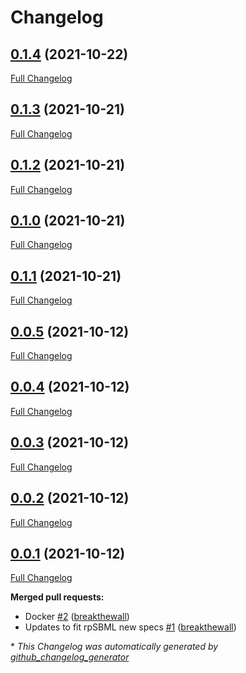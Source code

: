 # Changelog

## [0.1.4](https://github.com/neilswainston/sbmltosbol/tree/0.1.4) (2021-10-22)

[Full Changelog](https://github.com/neilswainston/sbmltosbol/compare/0.1.3...0.1.4)

## [0.1.3](https://github.com/neilswainston/sbmltosbol/tree/0.1.3) (2021-10-21)

[Full Changelog](https://github.com/neilswainston/sbmltosbol/compare/0.1.2...0.1.3)

## [0.1.2](https://github.com/neilswainston/sbmltosbol/tree/0.1.2) (2021-10-21)

[Full Changelog](https://github.com/neilswainston/sbmltosbol/compare/0.1.0...0.1.2)

## [0.1.0](https://github.com/neilswainston/sbmltosbol/tree/0.1.0) (2021-10-21)

[Full Changelog](https://github.com/neilswainston/sbmltosbol/compare/0.1.1...0.1.0)

## [0.1.1](https://github.com/neilswainston/sbmltosbol/tree/0.1.1) (2021-10-21)

[Full Changelog](https://github.com/neilswainston/sbmltosbol/compare/0.0.5...0.1.1)

## [0.0.5](https://github.com/neilswainston/sbmltosbol/tree/0.0.5) (2021-10-12)

[Full Changelog](https://github.com/neilswainston/sbmltosbol/compare/0.0.4...0.0.5)

## [0.0.4](https://github.com/neilswainston/sbmltosbol/tree/0.0.4) (2021-10-12)

[Full Changelog](https://github.com/neilswainston/sbmltosbol/compare/0.0.3...0.0.4)

## [0.0.3](https://github.com/neilswainston/sbmltosbol/tree/0.0.3) (2021-10-12)

[Full Changelog](https://github.com/neilswainston/sbmltosbol/compare/0.0.2...0.0.3)

## [0.0.2](https://github.com/neilswainston/sbmltosbol/tree/0.0.2) (2021-10-12)

[Full Changelog](https://github.com/neilswainston/sbmltosbol/compare/0.0.1...0.0.2)

## [0.0.1](https://github.com/neilswainston/sbmltosbol/tree/0.0.1) (2021-10-12)

[Full Changelog](https://github.com/neilswainston/sbmltosbol/compare/ba317f8cea4e18702283063b1cc018a27d4ecc98...0.0.1)

**Merged pull requests:**

- Docker [\#2](https://github.com/neilswainston/SbmlToSbol/pull/2) ([breakthewall](https://github.com/breakthewall))
- Updates to fit rpSBML new specs [\#1](https://github.com/neilswainston/SbmlToSbol/pull/1) ([breakthewall](https://github.com/breakthewall))



\* *This Changelog was automatically generated by [github_changelog_generator](https://github.com/github-changelog-generator/github-changelog-generator)*

